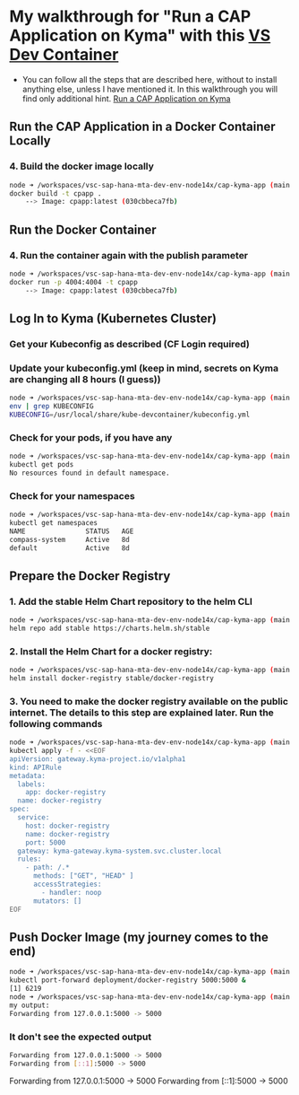 # My walkthrough for "Run a CAP Application on Kyma" with this [VS Dev Container](https://github.com/draschke/vsc-sap-hana-mta-dev-env-node14x/blob/ef0b07b2c5621b9daead27db90d8c2f1ace6bc2a/.devcontainer)

- You can follow all the steps that are described here, without to install anything else, unless I have mentioned it. In this walkthrough you will find only additional hint.
[Run a CAP Application on Kyma](https://sap-samples.github.io/cloud-cap-risk-management/Kyma/)

## Run the CAP Application in a Docker Container Locally

### 4. Build the docker image locally
  
```bash
node ➜ /workspaces/vsc-sap-hana-mta-dev-env-node14x/cap-kyma-app (main ✗)
docker build -t cpapp . 
    --> Image: cpapp:latest (030cbbeca7fb)   
```

## Run the Docker Container

### 4. Run the container again with the publish parameter

```bash
node ➜ /workspaces/vsc-sap-hana-mta-dev-env-node14x/cap-kyma-app (main ✗)
docker run -p 4004:4004 -t cpapp 
    --> Image: cpapp:latest (030cbbeca7fb)   
```

## Log In to Kyma (Kubernetes Cluster)

### Get your Kubeconfig as described (CF Login required)

### Update your kubeconfig.yml  (keep in mind, secrets on Kyma are changing all 8 hours (I guess))
  
```bash
node ➜ /workspaces/vsc-sap-hana-mta-dev-env-node14x/cap-kyma-app (main ✗)
env | grep KUBECONFIG
KUBECONFIG=/usr/local/share/kube-devcontainer/kubeconfig.yml   
```

### Check for your pods, if you have any

```bash
node ➜ /workspaces/vsc-sap-hana-mta-dev-env-node14x/cap-kyma-app (main ✗)
kubectl get pods
No resources found in default namespace.
```

### Check for your namespaces

```bash
node ➜ /workspaces/vsc-sap-hana-mta-dev-env-node14x/cap-kyma-app (main ✗)
kubectl get namespaces
NAME               STATUS   AGE
compass-system     Active   8d
default            Active   8d
```

## Prepare the Docker Registry

### 1. Add the stable Helm Chart repository to the helm CLI

```bash
node ➜ /workspaces/vsc-sap-hana-mta-dev-env-node14x/cap-kyma-app (main ✗)
helm repo add stable https://charts.helm.sh/stable
```

### 2. Install the Helm Chart for a docker registry:

```bash
node ➜ /workspaces/vsc-sap-hana-mta-dev-env-node14x/cap-kyma-app (main ✗)
helm install docker-registry stable/docker-registry
```

### 3. You need to make the docker registry available on the public internet. The details to this step are explained later. Run the following commands

```bash
node ➜ /workspaces/vsc-sap-hana-mta-dev-env-node14x/cap-kyma-app (main ✗) 
kubectl apply -f - <<EOF
apiVersion: gateway.kyma-project.io/v1alpha1
kind: APIRule
metadata:
  labels:
    app: docker-registry
  name: docker-registry
spec:
  service:
    host: docker-registry
    name: docker-registry
    port: 5000
  gateway: kyma-gateway.kyma-system.svc.cluster.local
  rules:
    - path: /.*
      methods: ["GET", "HEAD" ]
      accessStrategies:
        - handler: noop
      mutators: []
EOF
```

## Push Docker Image (my journey comes to the end)

```bash
node ➜ /workspaces/vsc-sap-hana-mta-dev-env-node14x/cap-kyma-app (main ✗)
kubectl port-forward deployment/docker-registry 5000:5000 &
[1] 6219
node ➜ /workspaces/vsc-sap-hana-mta-dev-env-node14x/cap-kyma-app (main ✗) 
my output:
Forwarding from 127.0.0.1:5000 -> 5000
```

### It don't see the expected output

```bash
Forwarding from 127.0.0.1:5000 -> 5000
Forwarding from [::1]:5000 -> 5000
```

Forwarding from 127.0.0.1:5000 -> 5000
Forwarding from [::1]:5000 -> 5000